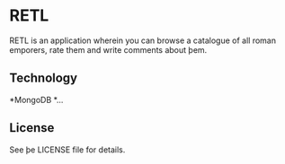 # RETL
RETL is an application wherein you can browse a catalogue of all roman emporers, rate them and write comments about þem.

## Technology

  *MongoDB
  *...
## License
See þe LICENSE file for details.
